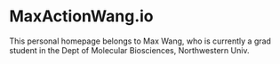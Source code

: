 # MaxActionWang.io

This personal homepage belongs to Max Wang, who is currently a grad student in the Dept of Molecular Biosciences, Northwestern Univ. 
